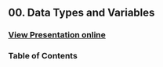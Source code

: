 ## 00. Data Types and Variables
### [View Presentation online](https://rawgit.com/TelerikAcademy/CSharp-Part-1/tree/2016/02.%20Data-Types-and-Variables/slides/index.html)
### Table of Contents
